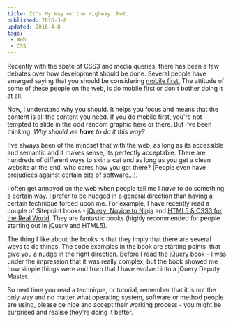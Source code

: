 ```yaml
---
title: It's My Way or the Highway. Not.
published: 2016-3-8
updated: 2016-4-8
tags:
 - Web
 - CSS
---
```


<p>Recently with the spate of CSS3 and media queries, there has been a few debates over how development should be done. Several people have emerged saying that you should be considering <a href="http://www.netmagazine.com/features/mobile-first" target="_blank">mobile first.</a>&nbsp;The&nbsp;attitude&nbsp;of some of these people on the web, is do mobile first or don't bother doing it at all.</p>

<p>Now, I understand why you should. It helps you focus and means that the content is all the content you need. If you do mobile first, you're not tempted to slide in the odd random graphic here or there. But i've been thinking. <em>Why should we <strong>have</strong>&nbsp;to do it this way?</em></p>



<p>I've always been of the mindset that with the web, as long as its accessible and semantic and it makes sense, its perfectly acceptable. There are hundreds of different ways to skin a cat and as long as you get a clean website at the end, who cares how you got there? (People even have prejudices against certain bits of software...).</p>



<p>I often get annoyed on the web when people tell me I&nbsp;<em>have</em>&nbsp;to do something a certain way. I prefer to be nudged in a general direction than having a certain technique forced upon me. For example, I have recently read a couple of Sitepoint books - <a href="http://www.sitepoint.com/books/jquery1/" target="_blank">jQuery: Novice to Ninja</a>&nbsp;and <a href="http://www.sitepoint.com/books/htmlcss1/" target="_blank">HTML5 & CSS3 for the Real World</a>. They are fantastic books (highly recommended for people starting out in jQuery and HTML5).</p>



<p>The thing I like about the books is that they imply that there are several ways to do things. The code examples in the book are starting points &nbsp;that give you a nudge in the right direction. Before I read the jQuery book - I was under the impression that it was really complex, but the book showed me how simple things were and from that I have evolved into a jQuery Deputy Master.</p>



<p>So next time you read a technique, or tutorial,&nbsp;remember&nbsp;that it is not the only way and no matter what operating system, software or method people are using, please be nice and&nbsp;accept&nbsp;their&nbsp;working process - you might be surprised and realise they're doing it better.</p>